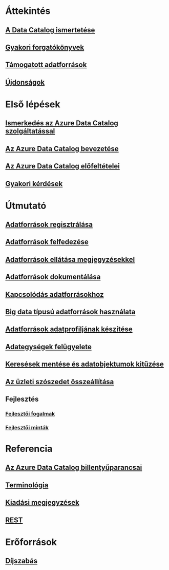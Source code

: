 # Áttekintés
## [A Data Catalog ismertetése](data-catalog-what-is-data-catalog.md)
## [Gyakori forgatókönyvek](data-catalog-common-scenarios.md)
## [Támogatott adatforrások](data-catalog-dsr.md)
## [Újdonságok](data-catalog-whats-new.md)

# Első lépések
## [Ismerkedés az Azure Data Catalog szolgáltatással](data-catalog-get-started.md)
## [Az Azure Data Catalog bevezetése](data-catalog-adopting-data-catalog.md)
## [Az Azure Data Catalog előfeltételei](data-catalog-prerequisites.md)
## [Gyakori kérdések](data-catalog-frequently-asked-questions.md)

# Útmutató
## [Adatforrások regisztrálása](data-catalog-how-to-register.md)
## [Adatforrások felfedezése](data-catalog-how-to-discover.md)
## [Adatforrások ellátása megjegyzésekkel](data-catalog-how-to-annotate.md)
## [Adatforrások dokumentálása](data-catalog-how-to-documentation.md)
## [Kapcsolódás adatforrásokhoz](data-catalog-how-to-connect.md)
## [Big data típusú adatforrások használata](data-catalog-how-to-big-data.md)
## [Adatforrások adatprofiljának készítése](data-catalog-how-to-data-profile.md)
## [Adategységek felügyelete](data-catalog-how-to-manage.md)
## [Keresések mentése és adatobjektumok kitűzése](data-catalog-how-to-save-pin.md)
## [Az üzleti szószedet összeállítása](data-catalog-how-to-business-glossary.md)

## Fejlesztés
### [Fejlesztői fogalmak](data-catalog-developer-concepts.md)
### [Fejlesztői minták](data-catalog-samples.md)

# Referencia
## [Az Azure Data Catalog billentyűparancsai](data-catalog-keyboard-shortcuts.md)
## [Terminológia](data-catalog-terminology.md)
## [Kiadási megjegyzések](data-catalog-release-notes.md)
## [REST](https://docs.microsoft.com/rest/api/datacatalog/)

# Erőforrások
## [Díjszabás](https://azure.microsoft.com/pricing/details/data-catalog/)


<!--HONumber=Nov16_HO2-->


